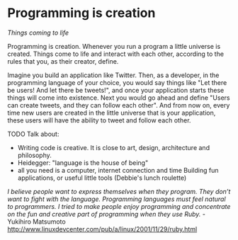 # Programming is creation

*Things coming to life*

Programming is creation. Whenever you run a program a little universe is
created. Things come to life and interact with each other, according to the
rules that you, as their creator, define.

Imagine you build an application like Twitter. Then, as a developer, in the
programming language of your choice, you would say things like "Let there be
users! And let there be tweets!", and once your application starts these things
will come into existence. Next you would go ahead and define "Users can create
tweets, and they can follow each other". And from now on, every time new users
are created in the little universe that is your application, these users will
have the ability to tweet and follow each other.

TODO Talk about:

* Writing code is creative. It is close to art, design, architecture and philosophy. 
* Heidegger: "language is the house of being" 
* all you need is a computer, internet connection and time Building fun applications, or useful little tools (Debbie's lunch roulette)

_I believe people want to express themselves when they program. They don’t want to fight with the language. Programming languages must feel natural to
programmers. I tried to make people enjoy programming and concentrate on the
fun and creative part of programming when they use Ruby._ - Yukihiro Matsumoto
http://www.linuxdevcenter.com/pub/a/linux/2001/11/29/ruby.html

